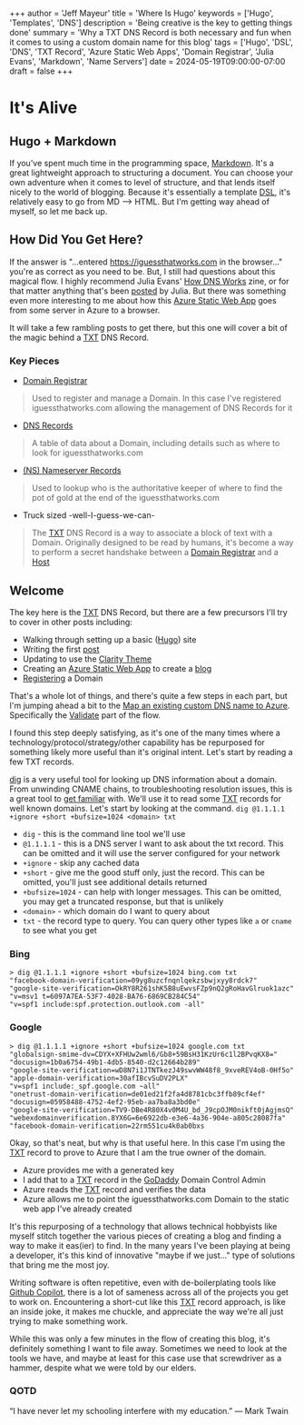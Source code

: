 +++
author = 'Jeff Mayeur'
title = 'Where Is Hugo'
keywords = ['Hugo', 'Templates', 'DNS']
description = 'Being creative is the key to getting things done'
summary = 'Why a TXT DNS Record is both necessary and fun when it comes to using a custom domain name for this blog'
tags = ['Hugo', 'DSL', 'DNS', 'TXT Record', 'Azure Static Web Apps', 'Domain Registrar', 'Julia Evans', 'Markdown', 'Name Servers']
date = 2024-05-19T09:00:00-07:00
draft = false
+++

# It's Alive

## Hugo + Markdown
If you've spent much time in the programming space, [Markdown](https://en.wikipedia.org/wiki/Markdown). It's a great lightweight approach to structuring a document. You can choose your own adventure when it comes to level of structure, and that lends itself nicely to the world of blogging. Because it's essentially a template [DSL](https://martinfowler.com/dsl.html), it's relatively easy to go from MD --> HTML. But I'm getting way ahead of myself, so let me back up.

## How Did You Get Here?
If the answer is "...entered https://iguessthatworks.com in the browser..." you're as correct as you need to be. But, I still had questions about this magical flow. I highly recommend Julia Evans' [How DNS Works](https://jvns.ca/blog/2022/04/26/new-zine--how-dns-works-/) zine, or for that matter anything that's been [posted](https://jvns.ca) by Julia. But there was something even more interesting to me about how this [Azure Static Web App](https://azure.microsoft.com/en-us/products/app-service/static) goes from some server in Azure to a browser.

It will take a few rambling posts to get there, but this one will cover a bit of the magic behind a [TXT](https://www.cloudflare.com/learning/dns/dns-records/dns-txt-record/) DNS Record.

### Key Pieces
- [Domain Registrar](https://www.cloudflare.com/learning/dns/glossary/what-is-a-domain-name-registrar/)
> Used to register and manage a Domain. In this case I've registered iguessthatworks.com allowing the management of DNS Records for it
- [DNS Records](https://www.cloudflare.com/learning/dns/dns-records/)
> A table of data about a Domain, including details such as where to look for iguessthatworks.com 
- [(NS) Nameserver Records](https://www.cloudflare.com/learning/dns/dns-records/dns-ns-record/)
> Used to lookup who is the authoritative keeper of where to find the pot of gold at the end of the iguessthatworks.com 
- Truck sized -well-I-guess-we-can-
> The [TXT](https://www.cloudflare.com/learning/dns/dns-records/dns-txt-record/) DNS Record is a way to associate a block of text with a Domain. Originally designed to be read by humans, it's become a way to perform a secret handshake between a [Domain Registrar](https://www.cloudflare.com/learning/dns/glossary/what-is-a-domain-name-registrar/) and a [Host](https://azure.microsoft.com/en-us/products/app-service/static)

## Welcome
The key here is the [TXT](https://www.cloudflare.com/learning/dns/dns-records/dns-txt-record/) DNS Record, but there are a few precursors I'll try to cover in other posts including:
- Walking through setting up a basic ([Hugo](https://gohugo.io/getting-started/quick-start/)) site
- Writing the first [post](https://iguessthatworks.com/posts/it-starts-here/)
- Updating to use the [Clarity Theme](https://themes.gohugo.io/themes/hugo-clarity/)
- Creating an [Azure Static Web App](https://learn.microsoft.com/en-us/azure/static-web-apps/get-started-portal?tabs=vanilla-javascript&pivots=github) to create a [blog](https://www.seifbassem.com/blogs/unboxing/azure-static-webapps-blog/)
- [Registering](https://www.godaddy.com) a Domain

That's a whole lot of things, and there's quite a few steps in each part, but I'm jumping ahead a bit to the [Map an existing custom DNS name to Azure](https://learn.microsoft.com/en-us/azure/app-service/app-service-web-tutorial-custom-domain?tabs=root%2Cazurecli). Specifically the [Validate](https://learn.microsoft.com/en-us/azure/app-service/app-service-web-tutorial-custom-domain?tabs=subdomain%2Cazurecli#3-validate-and-complete) part of the flow.

I found this step deeply satisfying, as it's one of the many times where a technology/protocol/strategy/other capability has be repurposed for something likely more useful than it's original intent. Let's start by reading a few TXT records.

[dig](https://www.unix.com/man-page/hpux/1m/dig/) is a very useful tool for looking up DNS information about a domain. From unwinding CNAME chains, to troubleshooting resolution issues, this is a great tool to [get familiar](https://jvns.ca/blog/2021/12/04/how-to-use-dig/) with. We'll use it to read some [TXT](https://www.cloudflare.com/learning/dns/dns-records/dns-txt-record/) records for well known domains.  Let's start by looking at the command.
`dig @1.1.1.1 +ignore +short +bufsize=1024 <domain> txt`
- `dig` - this is the command line tool we'll use
- `@1.1.1.1` - this is a DNS server I want to ask about the txt record. This can be omitted and it will use the server configured for your network
- `+ignore` - skip any cached data
- `+short` - give me the good stuff only, just the record. This can be omitted, you'll just see additional details returned
- `+bufsize=1024` - can help with longer messages. This can be omitted, you may get a truncated response, but that is unlikely
- `<domain>` - which domain do I want to query about
- `txt` - the record type to query. You can query other types like `a` or `cname` to see what you get 

### Bing
```
> dig @1.1.1.1 +ignore +short +bufsize=1024 bing.com txt
"facebook-domain-verification=09yg8uzcfnqnlqekzsbwjxyy8rdck7"
"google-site-verification=OkRY8R261shK5B8uEwvsFZp9nQ2gRoHavGlruok1azc"
"v=msv1 t=6097A7EA-53F7-4028-BA76-6869CB284C54"
"v=spf1 include:spf.protection.outlook.com -all"
```

### Google
```
> dig @1.1.1.1 +ignore +short +bufsize=1024 google.com txt
"globalsign-smime-dv=CDYX+XFHUw2wml6/Gb8+59BsH31KzUr6c1l2BPvqKX8="
"docusign=1b0a6754-49b1-4db5-8540-d2c12664b289"
"google-site-verification=wD8N7i1JTNTkezJ49swvWW48f8_9xveREV4oB-0Hf5o"
"apple-domain-verification=30afIBcvSuDV2PLX"
"v=spf1 include:_spf.google.com ~all"
"onetrust-domain-verification=de01ed21f2fa4d8781cbc3ffb89cf4ef"
"docusign=05958488-4752-4ef2-95eb-aa7ba8a3bd0e"
"google-site-verification=TV9-DBe4R80X4v0M4U_bd_J9cpOJM0nikft0jAgjmsQ"
"webexdomainverification.8YX6G=6e6922db-e3e6-4a36-904e-a805c28087fa"
"facebook-domain-verification=22rm551cu4k0ab0bxs
```
Okay, so that's neat, but why is that useful here. In this case I'm using the [TXT](https://www.cloudflare.com/learning/dns/dns-records/dns-txt-record/) record to prove to Azure that I am the true owner of the domain. 
- Azure provides me with a generated key
- I add that to a [TXT](https://www.cloudflare.com/learning/dns/dns-records/dns-txt-record/) record in the [GoDaddy](godaddy.com) Domain Control Admin
- Azure reads the [TXT](https://www.cloudflare.com/learning/dns/dns-records/dns-txt-record/) record and verifies the data
- Azure allows me to point the iguessthatworks.com Domain to the static web app I've already created 

It's this repurposing of a technology that allows technical hobbyists like myself stitch together the various pieces of creating a blog and finding a way to make it eas(ier) to find. In the many years I've been playing at being a developer, it's this kind of innovative "maybe if we just..." type of solutions that bring me the most joy.

Writing software is often repetitive, even with de-boilerplating tools like [Github Copilot](https://github.com/features/copilot), there is a lot of sameness across all of the projects you get to work on. Encountering a short-cut like this [TXT](https://www.cloudflare.com/learning/dns/dns-records/dns-txt-record/) record approach, is like an inside joke, it makes me chuckle, and appreciate the way we're all just trying to make something work.

While this was only a few minutes in the flow of creating this blog, it's definitely something I want to file away. Sometimes we need to look at the tools we have, and maybe at least for this case use that screwdriver as a hammer, despite what we were told by our elders.

### QOTD
“I have never let my schooling interfere with my education.”
― Mark Twain